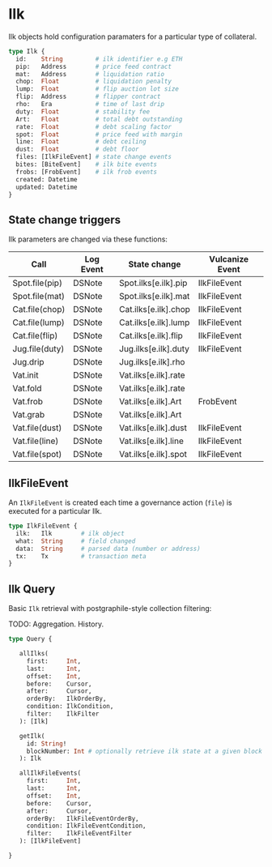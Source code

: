 # Ilk

Ilk objects hold configuration paramaters for a particular type of collateral.

```graphql
type Ilk {
  id:    String         # ilk identifier e.g ETH
  pip:   Address        # price feed contract
  mat:   Address        # liquidation ratio
  chop:  Float          # liquidation penalty
  lump:  Float          # flip auction lot size
  flip:  Address        # flipper contract
  rho:   Era            # time of last drip
  duty:  Float          # stability fee
  Art:   Float          # total debt outstanding
  rate:  Float          # debt scaling factor
  spot:  Float          # price feed with margin
  line:  Float          # debt ceiling
  dust:  Float          # debt floor
  files: [IlkFileEvent] # state change events
  bites: [BiteEvent]    # ilk bite events
  frobs: [FrobEvent]    # ilk frob events
  created: Datetime
  updated: Datetime
}
```

## State change triggers

Ilk parameters are changed via these functions:

| Call           | Log Event | State change         | Vulcanize Event |
| -------------- | --------- | -------------------- | --------------- |
| Spot.file(pip) | DSNote    | Spot.ilks[e.ilk].pip | IlkFileEvent |
| Spot.file(mat) | DSNote    | Spot.ilks[e.ilk].mat | IlkFileEvent |
| Cat.file(chop) | DSNote    | Cat.ilks[e.ilk].chop | IlkFileEvent |
| Cat.file(lump) | DSNote    | Cat.ilks[e.ilk].lump | IlkFileEvent |
| Cat.file(flip) | DSNote    | Cat.ilks[e.ilk].flip | IlkFileEvent |
| Jug.file(duty) | DSNote    | Jug.ilks[e.ilk].duty | IlkFileEvent |
| Jug.drip       | DSNote    | Jug.ilks[e.ilk].rho  |              |
| Vat.init       | DSNote    | Vat.ilks[e.ilk].rate |              |
| Vat.fold       | DSNote    | Vat.ilks[e.ilk].rate |              |
| Vat.frob       | DSNote    | Vat.ilks[e.ilk].Art  | FrobEvent    |
| Vat.grab       | DSNote    | Vat.ilks[e.ilk].Art  |              |
| Vat.file(dust) | DSNote    | Vat.ilks[e.ilk].dust | IlkFileEvent |
| Vat.file(line) | DSNote    | Vat.ilks[e.ilk].line | IlkFileEvent |
| Vat.file(spot) | DSNote    | Vat.ilks[e.ilk].spot | IlkFileEvent |

## IlkFileEvent

An `IlkFileEvent` is created each time a governance action (`file`) is executed
for a particular Ilk.

```graphql
type IlkFileEvent {
  ilk:   Ilk        # ilk object
  what:  String     # field changed
  data:  String     # parsed data (number or address)
  tx:    Tx         # transaction meta
}
```

## Ilk Query

Basic `Ilk` retrieval with postgraphile-style collection filtering:

TODO: Aggregation. History.

```graphql
type Query {

   allIlks(
     first:     Int,
     last:      Int,
     offset:    Int,
     before:    Cursor,
     after:     Cursor,
     orderBy:   IlkOrderBy,
     condition: IlkCondition,
     filter:    IlkFilter
   ): [Ilk]

   getIlk(
     id: String!
     blockNumber: Int # optionally retrieve ilk state at a given block height
   ): Ilk

   allIlkFileEvents(
     first:     Int,
     last:      Int,
     offset:    Int,
     before:    Cursor,
     after:     Cursor,
     orderBy:   IlkFileEventOrderBy,
     condition: IlkFileEventCondition,
     filter:    IlkFileEventFilter
   ): [IlkFileEvent]

}
```
